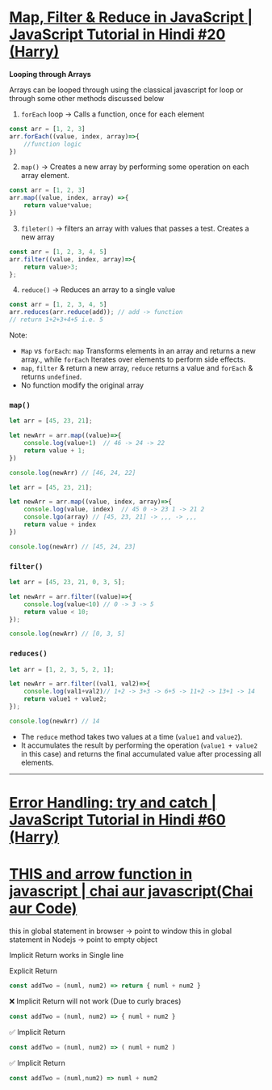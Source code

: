 
# [Map, Filter & Reduce in JavaScript | JavaScript Tutorial in Hindi #20 (Harry)](https://www.youtube.com/watch?v=bAUMuuRH99o&ab_channel=CodeWithHarry)

**Looping through Arrays**

Arrays can be looped through using the classical javascript for loop or through some other methods discussed below
1. `forEach` loop -> Calls a function, once for each element
```js
const arr = [1, 2, 3]
arr.forEach((value, index, array)=>{
	//function logic
})
```

2. `map()` -> Creates a new array by performing some operation on each array element.
```js
const arr = [1, 2, 3]
arr.map((value, index, array) =>{
	return value*value;
})
```

3. `fileter()` -> filters an array with values that passes a test. Creates a new array
```js
const arr = [1, 2, 3, 4, 5]
arr.filter((value, index, array)=>{
	return value>3;
}; 
```

4. `reduce()` -> Reduces an array to a single value
```js
const arr = [1, 2, 3, 4, 5]
arr.reduces(arr.reduce(add)); // add -> function 
// return 1+2+3+4+5 i.e. 5
```

Note:
- `Map` vs `forEach`: `map` Transforms elements in an array and returns a new array., while `forEach` Iterates over elements to perform side effects.
- `map`, `filter` &  return a new array, `reduce` returns a value and `forEach` & returns `undefined`.
- No function modify the original array

### `map()`

```js
let arr = [45, 23, 21];

let newArr = arr.map((value)=>{
	console.log(value+1)  // 46 -> 24 -> 22
	return value + 1;
})

console.log(newArr) // [46, 24, 22]
```

```js
let arr = [45, 23, 21];

let newArr = arr.map((value, index, array)=>{
	console.log(value, index)  // 45 0 -> 23 1 -> 21 2
	console.lgo(array) // [45, 23, 21] -> ,,, -> ,,,
	return value + index 
})

console.log(newArr) // [45, 24, 23]
```

### `filter()`

```js
let arr = [45, 23, 21, 0, 3, 5];

let newArr = arr.filter((value)=>{
	console.log(value<10) // 0 -> 3 -> 5
	return value < 10; 
});

console.log(newArr) // [0, 3, 5]
```

### `reduces()`

```js
let arr = [1, 2, 3, 5, 2, 1];

let newArr = arr.filter((val1, val2)=>{
	console.log(val1+val2)// 1+2 -> 3+3 -> 6+5 -> 11+2 -> 13+1 -> 14
	return value1 + value2; 
});

console.log(newArr) // 14
```
- The `reduce` method takes two values at a time (`value1` and `value2`).
- It accumulates the result by performing the operation (`value1 + value2` in this case) and returns the final accumulated value after processing all elements.

---
# [Error Handling: try and catch | JavaScript Tutorial in Hindi #60 (Harry)](https://www.youtube.com/watch?v=WRNBQCl_cPU&ab_channel=CodeWithHarry)



# [THIS and arrow function in javascript | chai aur javascript(Chai aur Code)](https://www.youtube.com/watch?v=9ksqBa8_txM&t=10s&ab_channel=ChaiaurCode)

this in global statement in browser -> point to window
this in global statement in Nodejs -> point to empty object


Implicit Return works in Single line

Explicit Return 
```js
const addTwo = (numl, num2) => return { numl + num2 }
```

❌ Implicit Return will not work (Due to curly braces)
```js
const addTwo = (numl, num2) => { numl + num2 }
```

✅ Implicit Return
```js
const addTwo = (numl, num2) => ( numl + num2 )
```

✅ Implicit Return 
```js
const addTwo = (numl,num2) => numl + num2
```

